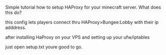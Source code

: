 Simple tutorial how to setup HAProxy for your minecraft server.
What does this do?

this config lets players connect thru HAProxy>Bungee:Lobby with their ip adddress.

after installing HaProxy on your VPS 
and setting up your ufw/iptables

just open setup.txt youre good to go.
